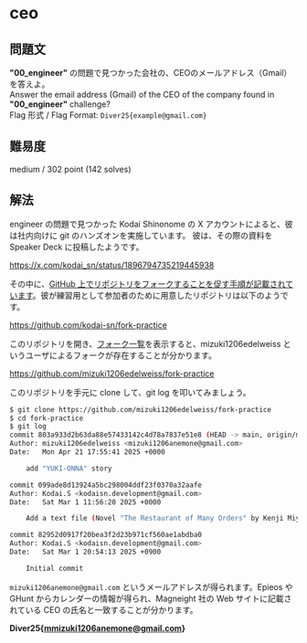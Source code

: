 # ceo

## 問題文

**"00_engineer"** の問題で見つかった会社の、CEOのメールアドレス（Gmail）を答えよ。  
Answer the email address (Gmail) of the CEO of the company found in **"00_engineer"** challenge?  
Flag 形式 / Flag Format: `Diver25{example@gmail.com}`


## 難易度

medium / 302 point (142 solves)

## 解法

engineer の問題で見つかった Kodai Shinonome の X アカウントによると、彼は社内向けに git のハンズオンを実施しています。
彼は、その際の資料を Speaker Deck に投稿したようです。

https://x.com/kodai_sn/status/1896794735219445938

その中に、[GitHub 上でリポジトリをフォークすることを促す手順が記載されています](https://speakerdeck.com/kodaisn/githanzuon-c9889490-d454-4b2b-a971-458150bc4099?slide=11)。彼が練習用として参加者のために用意したリポジトリは以下のようです。

https://github.com/kodai-sn/fork-practice

このリポジトリを開き、[フォーク一覧](https://github.com/kodai-sn/fork-practice/forks)を表示すると、mizuki1206edelweiss というユーザによるフォークが存在することが分かります。

https://github.com/mizuki1206edelweiss/fork-practice

このリポジトリを手元に clone して、git log を叩いてみましょう。

```bash
$ git clone https://github.com/mizuki1206edelweiss/fork-practice
$ cd fork-practice
$ git log
commit 803a933d2b63da88e57433142c4d78a7837e51e8 (HEAD -> main, origin/main, origin/HEAD)
Author: mizuki1206edelweiss <mizuki1206anemone@gmail.com>
Date:   Mon Apr 21 17:55:41 2025 +0000

    add "YUKI-ONNA" story

commit 099ade8d13924a5bc298004ddf23f0370a32aafe
Author: Kodai.S <kodaisn.development@gmail.com>
Date:   Sat Mar 1 11:56:20 2025 +0000

    Add a text file (Novel "The Restaurant of Many Orders" by Kenji Miyazawa)

commit 82952d0917f20bea3f2d23b971cf560ae1abdba0
Author: Kodai.S <kodaisn.development@gmail.com>
Date:   Sat Mar 1 20:54:13 2025 +0900

    Initial commit
```

`mizuki1206anemone@gmail.com` というメールアドレスが得られます。Epieos や GHunt からカレンダーの情報が得られ、Magneight 社の Web サイトに記載されている CEO の氏名と一致することが分かります。

**Diver25{mmizuki1206anemone@gmail.com}**

